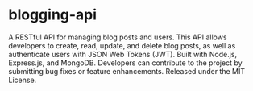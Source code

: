 # blogging-api
A RESTful API for managing blog posts and users. This API allows developers to create, read, update, and delete blog posts, as well as authenticate users with JSON Web Tokens (JWT). Built with Node.js, Express.js, and MongoDB. Developers can contribute to the project by submitting bug fixes or feature enhancements. Released under the MIT License.
